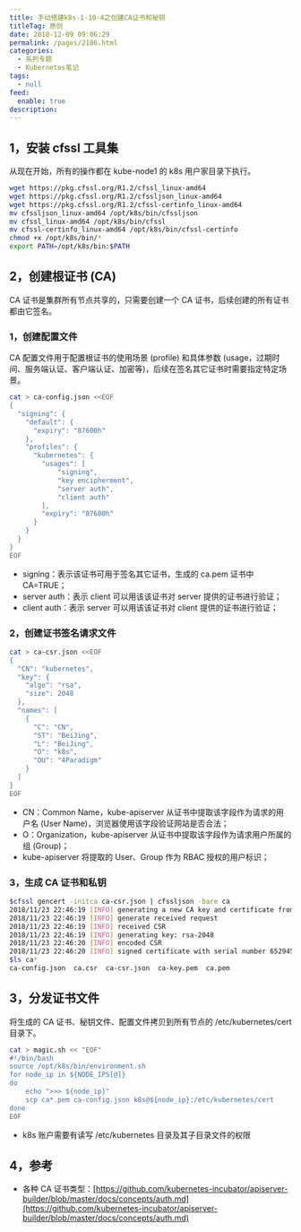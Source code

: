```yaml
---
title: 手动搭建k8s-1-10-4之创建CA证书和秘钥
titleTag: 原创
date: 2018-12-09 09:06:29
permalink: /pages/2186.html
categories: 
  - 系列专题
  - Kubernetes笔记
tags: 
  - null
feed: 
  enable: true
description: 
---
```


## 1，安装 cfssl 工具集



从现在开始，所有的操作都在 kube-node1 的 k8s 用户家目录下执行。



```sh
wget https://pkg.cfssl.org/R1.2/cfssl_linux-amd64
wget https://pkg.cfssl.org/R1.2/cfssljson_linux-amd64
wget https://pkg.cfssl.org/R1.2/cfssl-certinfo_linux-amd64
mv cfssljson_linux-amd64 /opt/k8s/bin/cfssljson
mv cfssl_linux-amd64 /opt/k8s/bin/cfssl
mv cfssl-certinfo_linux-amd64 /opt/k8s/bin/cfssl-certinfo
chmod +x /opt/k8s/bin/*
export PATH=/opt/k8s/bin:$PATH
```



## 2，创建根证书 (CA)



CA 证书是集群所有节点共享的，只需要创建一个 CA 证书，后续创建的所有证书都由它签名。



### 1，创建配置文件



CA 配置文件用于配置根证书的使用场景 (profile) 和具体参数 (usage，过期时间、服务端认证、客户端认证、加密等)，后续在签名其它证书时需要指定特定场景。



```sh
cat > ca-config.json <<EOF
{
  "signing": {
    "default": {
      "expiry": "87600h"
    },
    "profiles": {
      "kubernetes": {
        "usages": [
            "signing",
            "key encipherment",
            "server auth",
            "client auth"
        ],
        "expiry": "87600h"
      }
    }
  }
}
EOF
```



- signing：表示该证书可用于签名其它证书，生成的 ca.pem 证书中 CA=TRUE；
- server auth：表示 client 可以用该该证书对 server 提供的证书进行验证；
- client auth：表示 server 可以用该该证书对 client 提供的证书进行验证；



### 2，创建证书签名请求文件



```sh
cat > ca-csr.json <<EOF
{
  "CN": "kubernetes",
  "key": {
    "algo": "rsa",
    "size": 2048
  },
  "names": [
    {
      "C": "CN",
      "ST": "BeiJing",
      "L": "BeiJing",
      "O": "k8s",
      "OU": "4Paradigm"
    }
  ]
}
EOF
```



- CN：Common Name，kube-apiserver 从证书中提取该字段作为请求的用户名 (User Name)，浏览器使用该字段验证网站是否合法；
- O：Organization，kube-apiserver 从证书中提取该字段作为请求用户所属的组 (Group)；
- kube-apiserver 将提取的 User、Group 作为 RBAC 授权的用户标识；



### 3，生成 CA 证书和私钥



```sh
$cfssl gencert -initca ca-csr.json | cfssljson -bare ca
2018/11/23 22:46:19 [INFO] generating a new CA key and certificate from CSR
2018/11/23 22:46:19 [INFO] generate received request
2018/11/23 22:46:19 [INFO] received CSR
2018/11/23 22:46:19 [INFO] generating key: rsa-2048
2018/11/23 22:46:20 [INFO] encoded CSR
2018/11/23 22:46:20 [INFO] signed certificate with serial number 652945881726401134885162916242742430723518895911
$ls ca*
ca-config.json  ca.csr  ca-csr.json  ca-key.pem  ca.pem
```



## 3，分发证书文件



将生成的 CA 证书、秘钥文件、配置文件拷贝到所有节点的 /etc/kubernetes/cert 目录下。



```sh
cat > magic.sh << "EOF"
#!/bin/bash
source /opt/k8s/bin/environment.sh
for node_ip in ${NODE_IPS[@]}
do
    echo ">>> ${node_ip}"
    scp ca*.pem ca-config.json k8s@${node_ip}:/etc/kubernetes/cert
done
EOF
```



- k8s 账户需要有读写 /etc/kubernetes 目录及其子目录文件的权限



## 4，参考



- 各种 CA 证书类型：[https://github.com/kubernetes-incubator/apiserver-builder/blob/master/docs/concepts/auth.md](https://github.com/kubernetes-incubator/apiserver-builder/blob/master/docs/concepts/auth.md)
